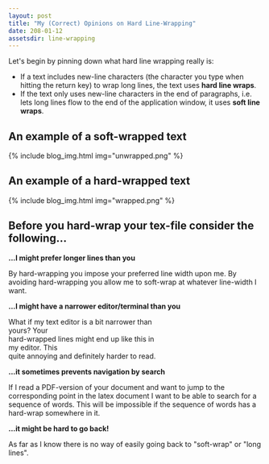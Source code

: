 ```yaml
---
layout: post
title: "My (Correct) Opinions on Hard Line-Wrapping"
date: 208-01-12
assetsdir: line-wrapping
---
```


Let's begin by pinning down what hard line wrapping really is:

- If a text includes new-line characters (the character you type when hitting the return key) to wrap long lines, the text uses <strong>hard line wraps</strong>.
- If the text only uses new-line characters in the end of paragraphs, i.e. lets long lines flow to the end of the application window, it uses <strong>soft line wraps</strong>.

An example of a soft-wrapped text
--

{% include blog_img.html img="unwrapped.png" %}

An example of a hard-wrapped text
--
{% include blog_img.html img="wrapped.png" %}

Before you hard-wrap your tex-file consider the following...
--

**...I might prefer longer lines than you**

By hard-wrapping you impose your preferred line width upon me. By avoiding hard-wrapping you allow me to soft-wrap at whatever line-width I want.
      
**...I might have a narrower editor/terminal than you**

What if my text editor is a bit narrower than<br/>
yours? Your<br/>
hard-wrapped lines might end up like this in<br/>
my editor. This<br/>
quite annoying and definitely harder to read.

**...it sometimes prevents navigation by search**

If I read a PDF-version of your document and want to jump to the corresponding point in the latex document I want to be able to search for a sequence of words. This will be impossible if the sequence of words has a hard-wrap somewhere in it.

**...it might be hard to go back!**

As far as I know there is no way of easily going back to "soft-wrap" or "long lines".

